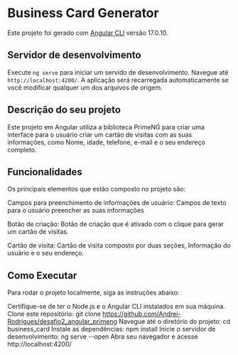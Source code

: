 # Business Card Generator

Este projeto foi gerado com [Angular CLI](https://github.com/angular/angular-cli) versão 17.0.10.

## Servidor de desenvolvimento

Execute `ng serve` para iniciar um servido de desenvolvimento. Navegue até `http://localhost:4200/`. A aplicação será recarregada automaticamente se você modificar qualquer um dos arquivos de origem.

## Descrição do seu projeto

Este projeto em Angular utiliza a biblioteca PrimeNG para criar uma interface para o usuário criar um cartão de visitas com as suas informações, como Nome, idade, telefone, e-mail e o seu endereço completo.

## Funcionalidades

Os principais elementos que estão composto no projeto são:

Campos para preenchimento de informações de usuário: Campos de texto para o usuário preencher as suas informações

Botão de criação: Botão de criação que é ativado com o clique para gerar um cartão de visitas.

Cartão de visita: Cartão de visita composto por duas seções, Informação do usuário e o seu endereço.

## Como Executar

Para rodar o projeto localmente, siga as instruções abaixo:

Certifique-se de ter o Node.js e o Angular CLI instalados em sua máquina.
Clone este repositório: git clone https://github.com/Andrei-Rodrigues/desafio2_angular_primeng
Navegue até o diretório do projeto: cd business_card
Instale as dependências: npm install
Inicie o servidor de desenvolvimento: ng serve --open
Abra seu navegador e acesse http://localhost:4200/
